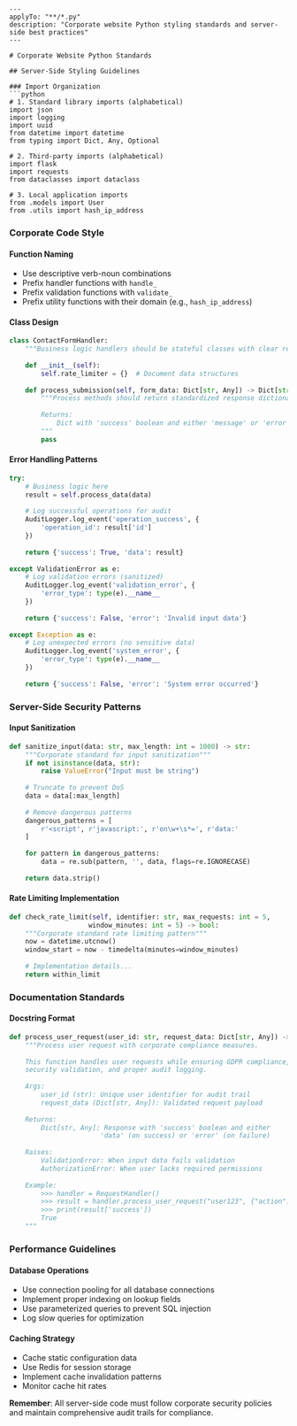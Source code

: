 ```instructions
---
applyTo: "**/*.py"
description: "Corporate website Python styling standards and server-side best practices"
---

# Corporate Website Python Standards

## Server-Side Styling Guidelines

### Import Organization
```python
# 1. Standard library imports (alphabetical)
import json
import logging
import uuid
from datetime import datetime
from typing import Dict, Any, Optional

# 2. Third-party imports (alphabetical) 
import flask
import requests
from dataclasses import dataclass

# 3. Local application imports
from .models import User
from .utils import hash_ip_address
```

### Corporate Code Style

#### Function Naming
- Use descriptive verb-noun combinations
- Prefix handler functions with `handle_`
- Prefix validation functions with `validate_`
- Prefix utility functions with their domain (e.g., `hash_ip_address`)

#### Class Design
```python
class ContactFormHandler:
    """Business logic handlers should be stateful classes with clear responsibilities"""
    
    def __init__(self):
        self.rate_limiter = {}  # Document data structures
    
    def process_submission(self, form_data: Dict[str, Any]) -> Dict[str, Any]:
        """Process methods should return standardized response dictionaries
        
        Returns:
            Dict with 'success' boolean and either 'message' or 'error' keys
        """
        pass
```

#### Error Handling Patterns
```python
try:
    # Business logic here
    result = self.process_data(data)
    
    # Log successful operations for audit
    AuditLogger.log_event('operation_success', {
        'operation_id': result['id']
    })
    
    return {'success': True, 'data': result}
    
except ValidationError as e:
    # Log validation errors (sanitized)
    AuditLogger.log_event('validation_error', {
        'error_type': type(e).__name__
    })
    
    return {'success': False, 'error': 'Invalid input data'}
    
except Exception as e:
    # Log unexpected errors (no sensitive data)
    AuditLogger.log_event('system_error', {
        'error_type': type(e).__name__
    })
    
    return {'success': False, 'error': 'System error occurred'}
```

### Server-Side Security Patterns

#### Input Sanitization
```python
def sanitize_input(data: str, max_length: int = 1000) -> str:
    """Corporate standard for input sanitization"""
    if not isinstance(data, str):
        raise ValueError("Input must be string")
    
    # Truncate to prevent DoS
    data = data[:max_length]
    
    # Remove dangerous patterns
    dangerous_patterns = [
        r'<script', r'javascript:', r'on\w+\s*=', r'data:'
    ]
    
    for pattern in dangerous_patterns:
        data = re.sub(pattern, '', data, flags=re.IGNORECASE)
    
    return data.strip()
```

#### Rate Limiting Implementation
```python
def check_rate_limit(self, identifier: str, max_requests: int = 5, 
                    window_minutes: int = 5) -> bool:
    """Corporate standard rate limiting pattern"""
    now = datetime.utcnow()
    window_start = now - timedelta(minutes=window_minutes)
    
    # Implementation details...
    return within_limit
```

### Documentation Standards

#### Docstring Format
```python
def process_user_request(user_id: str, request_data: Dict[str, Any]) -> Dict[str, Any]:
    """Process user request with corporate compliance measures.
    
    This function handles user requests while ensuring GDPR compliance,
    security validation, and proper audit logging.
    
    Args:
        user_id (str): Unique user identifier for audit trail
        request_data (Dict[str, Any]): Validated request payload
    
    Returns:
        Dict[str, Any]: Response with 'success' boolean and either
                       'data' (on success) or 'error' (on failure)
    
    Raises:
        ValidationError: When input data fails validation
        AuthorizationError: When user lacks required permissions
    
    Example:
        >>> handler = RequestHandler()
        >>> result = handler.process_user_request("user123", {"action": "update"})
        >>> print(result['success'])
        True
    """
```

### Performance Guidelines

#### Database Operations
- Use connection pooling for all database connections
- Implement proper indexing on lookup fields
- Use parameterized queries to prevent SQL injection
- Log slow queries for optimization

#### Caching Strategy
- Cache static configuration data
- Use Redis for session storage
- Implement cache invalidation patterns
- Monitor cache hit rates

**Remember**: All server-side code must follow corporate security policies and maintain comprehensive audit trails for compliance.
```